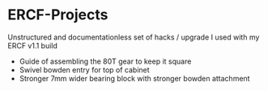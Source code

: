 # ERCF-Projects
Unstructured and documentationless set of hacks / upgrade I used with my ERCF v1.1 build
<ul>
  <li>Guide of assembling the 80T gear to keep it square</li>
  <li>Swivel bowden entry for top of cabinet</li>
  <li>Stronger 7mm wider bearing block with stronger bowden attachment</li>
</ul>
